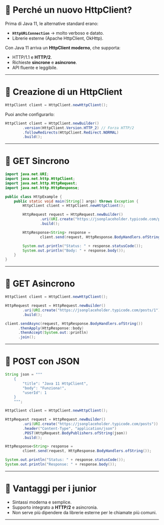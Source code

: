 # 🔹 Perché un nuovo HttpClient?

Prima di Java 11, le alternative standard erano:

* **`HttpURLConnection`** → molto verboso e datato.
* Librerie esterne (Apache HttpClient, OkHttp).

Con Java 11 arriva un **HttpClient moderno**, che supporta:

* HTTP/1.1 e **HTTP/2**.
* Richieste **sincrone** e **asincrone**.
* API fluente e leggibile.

---

# 🔹 Creazione di un HttpClient

```java
HttpClient client = HttpClient.newHttpClient();
```

Puoi anche configurarlo:

```java
HttpClient client = HttpClient.newBuilder()
        .version(HttpClient.Version.HTTP_2) // Forza HTTP/2
        .followRedirects(HttpClient.Redirect.NORMAL)
        .build();
```

---

# 🔹 GET Sincrono

```java
import java.net.URI;
import java.net.http.HttpClient;
import java.net.http.HttpRequest;
import java.net.http.HttpResponse;

public class HttpExample {
    public static void main(String[] args) throws Exception {
        HttpClient client = HttpClient.newHttpClient();

        HttpRequest request = HttpRequest.newBuilder()
                .uri(URI.create("https://jsonplaceholder.typicode.com/posts/1"))
                .build();

        HttpResponse<String> response =
                client.send(request, HttpResponse.BodyHandlers.ofString());

        System.out.println("Status: " + response.statusCode());
        System.out.println("Body: " + response.body());
    }
}
```

---

# 🔹 GET Asincrono

```java
HttpClient client = HttpClient.newHttpClient();

HttpRequest request = HttpRequest.newBuilder()
        .uri(URI.create("https://jsonplaceholder.typicode.com/posts/1"))
        .build();

client.sendAsync(request, HttpResponse.BodyHandlers.ofString())
      .thenApply(HttpResponse::body)
      .thenAccept(System.out::println)
      .join();
```

---

# 🔹 POST con JSON

```java
String json = """
    {
        "title": "Java 11 HttpClient",
        "body": "Funziona!",
        "userId": 1
    }
    """;

HttpClient client = HttpClient.newHttpClient();

HttpRequest request = HttpRequest.newBuilder()
        .uri(URI.create("https://jsonplaceholder.typicode.com/posts"))
        .header("Content-Type", "application/json")
        .POST(HttpRequest.BodyPublishers.ofString(json))
        .build();

HttpResponse<String> response =
        client.send(request, HttpResponse.BodyHandlers.ofString());

System.out.println("Status: " + response.statusCode());
System.out.println("Response: " + response.body());
```

---

# 🔹 Vantaggi per i junior

* Sintassi moderna e semplice.
* Supporto integrato a **HTTP/2** e asincronia.
* Non serve più dipendere da librerie esterne per le chiamate più comuni.

---

